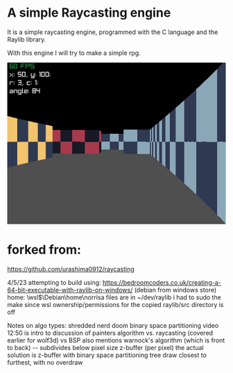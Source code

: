# A simple Raycasting engine

It is a simple raycasting engine, programmed with the C language
and the Raylib library.

With this engine I will try to make a simple rpg.

![raycasting](assets/raycasting.gif)

# forked from: 
https://github.com/urashima0912/raycasting

4/5/23
attempting to build using: 
https://bedroomcoders.co.uk/creating-a-64-bit-executable-with-raylib-on-windows/
(debian from windows store)
home: \\wsl$\Debian\home\norrisa
files are in ~/dev/raylib
i had to sudo the make since wsl ownership/permissions for the copied raylib/src directory is off

Notes on algo types:
shredded nerd doom binary space partitioning video
12:50 is intro to discussion of painters algorithm vs. raycasting (covered earlier for wolf3d) vs BSP
also mentions warnock's algorithm (which is front to back) -- subdivides below pixel size
z-buffer (per pixel)
the actual solution is z-buffer with binary space partitioning tree
draw closest to furthest, with no overdraw


